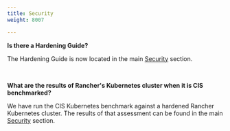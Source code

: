```yaml
---
title: Security
weight: 8007

---
```


**Is there a Hardening Guide?**

The Hardening Guide is now located in the main [Security]({{<baseurl>}}/rancher/v2.5/en/security/) section.

<br>

**What are the results of Rancher's Kubernetes cluster when it is CIS benchmarked?**

We have run the CIS Kubernetes benchmark against a hardened Rancher Kubernetes cluster.  The results of that assessment can be found in the main [Security]({{<baseurl>}}/rancher/v2.5/en/security/) section.

